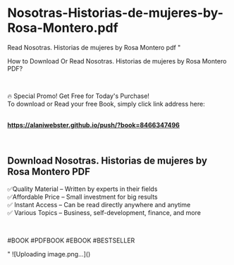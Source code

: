 # Nosotras-Historias-de-mujeres-by-Rosa-Montero.pdf
Read Nosotras. Historias de mujeres by Rosa Montero pdf
"<p>How to Download Or Read Nosotras. Historias de mujeres by Rosa Montero PDF?</p>
<p>&nbsp;</p>
<p>&#128293;  Special Promo! Get Free for Today's Purchase!<br />To download or Read your free Book, simply click link address here:&nbsp;<br />&nbsp;</p>
<p><a href=""https://alaniwebster.github.io/push/?book=8466347496""><strong>https://alaniwebster.github.io/push/?book=8466347496</strong></a></p>
<p>&nbsp;</p>
<h2>Download Nosotras. Historias de mujeres by Rosa Montero PDF</h2>
<p>&#x2705;Quality Material &ndash; Written by experts in their fields<br />&#x2705;Affordable Price &ndash; Small investment for big results<br />&#x2705; Instant Access &ndash; Can be read directly anywhere and anytime<br />&#x2705; Various Topics &ndash; Business, self-development, finance, and more</p>
<p>&nbsp;</p>
<p>#BOOK #PDFBOOK #EBOOK #BESTSELLER</p>
"
![Uploading image.png…]()
